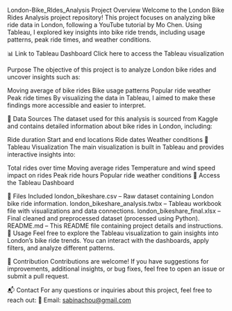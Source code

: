 London-Bike_RIdes_Analysis
Project Overview
Welcome to the London Bike Rides Analysis project repository! This project focuses on analyzing bike ride data in London, following a YouTube tutorial by Mo Chen. Using Tableau, I explored key insights into bike ride trends, including usage patterns, peak ride times, and weather conditions.

📊 Link to Tableau Dashboard
Click here to access the Tableau visualization

Purpose
The objective of this project is to analyze London bike rides and uncover insights such as:

Moving average of bike rides
Bike usage patterns
Popular ride weather
Peak ride times
By visualizing the data in Tableau, I aimed to make these findings more accessible and easier to interpret.

📂 Data Sources
The dataset used for this analysis is sourced from Kaggle and contains detailed information about bike rides in London, including:

Ride duration
Start and end locations
Ride dates
Weather conditions
📌 Tableau Visualization
The main visualization is built in Tableau and provides interactive insights into:

Total rides over time
Moving average rides
Temperature and wind speed impact on rides
Peak ride hours
Popular ride weather conditions
🔗 Access the Tableau Dashboard

📁 Files Included
london_bikeshare.csv – Raw dataset containing London bike ride information.
london_bikeshare_analysis.twbx – Tableau workbook file with visualizations and data connections.
london_bikeshare_final.xlsx – Final cleaned and preprocessed dataset (processed using Python).
README.md – This README file containing project details and instructions.
🚀 Usage
Feel free to explore the Tableau visualization to gain insights into London’s bike ride trends. You can interact with the dashboards, apply filters, and analyze different patterns.

🤝 Contribution
Contributions are welcome! If you have suggestions for improvements, additional insights, or bug fixes, feel free to open an issue or submit a pull request.

📬 Contact
For any questions or inquiries about this project, feel free to reach out:
📧 Email: sabinachou@gmail.com
